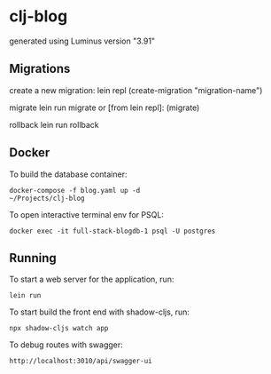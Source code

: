 # clj-blog

generated using Luminus version "3.91"

## Migrations

create a new migration:
    lein repl
    (create-migration "migration-name")

migrate
    lein run migrate
  or [from lein repl]:
    (migrate)

rollback
    lein run rollback


## Docker

To build the database container:

    docker-compose -f blog.yaml up -d                                                                                                                                   ~/Projects/clj-blog

To open interactive terminal env for PSQL:

    docker exec -it full-stack-blogdb-1 psql -U postgres


## Running

To start a web server for the application, run:

    lein run 

To start build the front end with shadow-cljs, run:

    npx shadow-cljs watch app

To debug routes with swagger:

    http://localhost:3010/api/swagger-ui

